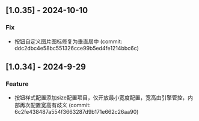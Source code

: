 ## [1.0.35] - 2024-10-10

### Fix

- 按钮自定义图片图标修复为垂直居中 (commit: ddc2dbc4e58bc551326cce99b5ed4fe1214bbc6c)


## [1.0.34] - 2024-9-29

### Feature

- 按钮样式配置添加size配置项目，仅开放最小宽度配置，宽高由引擎管控，内部再次配置宽高有歧义 (commit: 6c2fe438487a554f3663287d9b171e662c26aa90)